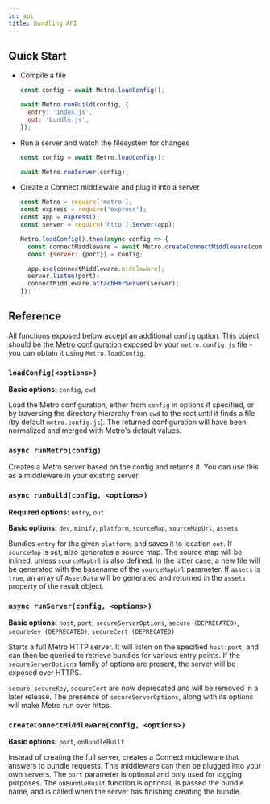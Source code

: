 ```yaml
---
id: api
title: Bundling API
---
```


## Quick Start

- Compile a file

  ```js
  const config = await Metro.loadConfig();

  await Metro.runBuild(config, {
    entry: 'index.js',
    out: 'bundle.js',
  });
  ```

- Run a server and watch the filesystem for changes

  ```js
  const config = await Metro.loadConfig();

  await Metro.runServer(config);
  ```

- Create a Connect middleware and plug it into a server

  ```js
  const Metro = require('metro');
  const express = require('express');
  const app = express();
  const server = require('http').Server(app);

  Metro.loadConfig().then(async config => {
    const connectMiddleware = await Metro.createConnectMiddleware(config);
    const {server: {port}} = config;

    app.use(connectMiddleware.middleware);
    server.listen(port);
    connectMiddleware.attachHmrServer(server);
  });
  ```

## Reference

All functions exposed below accept an additional `config` option. This object should be the [Metro configuration](CLI.md) exposed by your `metro.config.js` file - you can obtain it using `Metro.loadConfig`.

### `loadConfig(<options>)`

**Basic options:** `config`, `cwd`

Load the Metro configuration, either from `config` in options if specified, or by traversing the directory hierarchy from `cwd` to the root until it finds a file (by default `metro.config.js`). The returned configuration will have been normalized and merged with Metro's default values.

### `async runMetro(config)`

Creates a Metro server based on the config and returns it. You can use this as a middleware in your existing server.

### `async runBuild(config, <options>)`

**Required options:** `entry`, `out`

**Basic options:** `dev`, `minify`, `platform`, `sourceMap`, `sourceMapUrl`, `assets`

Bundles `entry` for the given `platform`, and saves it to location `out`. If `sourceMap` is set, also generates a source map. The source map will be inlined, unless `sourceMapUrl` is also defined. In the latter case, a new file will be generated with the basename of the `sourceMapUrl` parameter. If `assets` is `true`, an array of `AssetData` will be generated and returned in the `assets` property of the result object.

### `async runServer(config, <options>)`

**Basic options:** `host`, `port`, `secureServerOptions`, `secure (DEPRECATED)`, `secureKey (DEPRECATED)`, `secureCert (DEPRECATED)`

Starts a full Metro HTTP server. It will listen on the specified `host:port`, and can then be queried to retrieve bundles for various entry points. If the `secureServerOptions` family of options are present, the server will be exposed over HTTPS.

`secure`, `secureKey`, `secureCert` are now deprecated and will be removed in a later release. The presence of `secureServerOptions`, along with its options will make Metro run over https.

### `createConnectMiddleware(config, <options>)`

**Basic options:** `port`, `onBundleBuilt`

Instead of creating the full server, creates a Connect middleware that answers to bundle requests. This middleware can then be plugged into your own servers. The `port` parameter is optional and only used for logging purposes. The `onBundleBuilt` function is optional, is passed the bundle name, and is called when the server has finishing creating the bundle.
